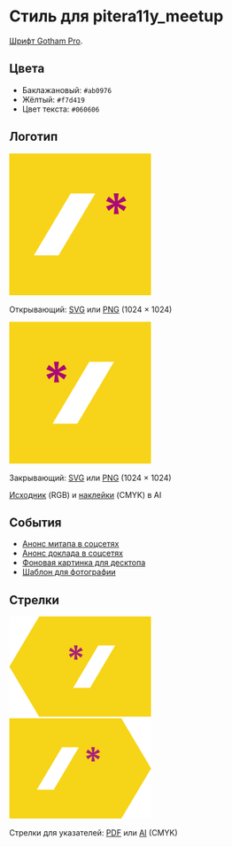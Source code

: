# Стиль для pitera11y_meetup

[Шрифт Gotham Pro](https://github.com/Seafnox/Gothampro).

## Цвета

- Баклажановый: `#ab0976`
- Жёлтый: `#f7d419`
- Цвет текста: `#060606`

## Логотип

<img src="logo/open.png" width="256" alt="Открывающий лого.">

Открывающий: [SVG](logo/open.svg) или [PNG](logo/open.png) (1024 × 1024)

<img src="logo/close.png" width="256" alt="Закрывающий лого.">

Закрывающий: [SVG](logo/close.svg) или [PNG](logo/close.png) (1024 × 1024)

[Исходник](logo/logo.ai) (RGB) и [наклейки](logo/logo.ai) (CMYK) в AI

## События

- [Анонс митапа в соцсетях](events/social.psd)
- [Анонс доклада в соцсетях](events/talk.psd)
- [Фоновая картинка для десктопа](events/desktop.psd)
- [Шаблон для фотографии](events/photo.psd)

## Стрелки

<img src="arrows/arrow-left.png" width="256" alt="Стрелка влево для указателей.">
<img src="arrows/arrow-right.png" width="256" alt="Стрелка вправо для указателей.">

Стрелки для указателей: [PDF](arrows/arrows.pdf) или [AI](arrows/arrows.ai) (CMYK)

